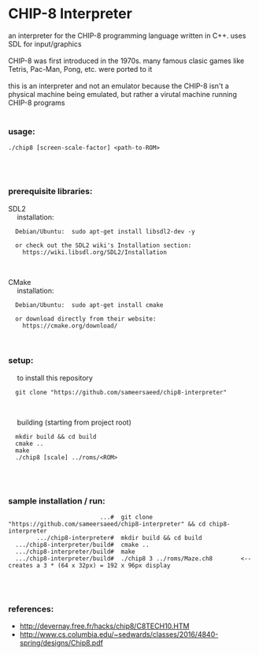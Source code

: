 # CHIP-8 Interpreter

an interpreter for the CHIP-8 programming language written in C++. uses SDL for input/graphics
<br><br>
CHIP-8 was first introduced in the 1970s. many famous clasic games like Tetris, Pac-Man, Pong, etc. were ported to it
<br><br>
this is an interpreter and not an emulator because the CHIP-8 isn't a physical machine being emulated, but rather a virutal machine running CHIP-8 programs
<br><br>



### **usage:**
```console
./chip8 [screen-scale-factor] <path-to-ROM>
```
<br><br>



### **prerequisite libraries:**

SDL2
<br>
&emsp; installation:
```console
  Debian/Ubuntu:  sudo apt-get install libsdl2-dev -y
  
  or check out the SDL2 wiki's Installation section:
    https://wiki.libsdl.org/SDL2/Installation        
```
<br>

CMake
<br>
&emsp; installation:
```console
  Debian/Ubuntu:  sudo apt-get install cmake
  
  or download directly from their website:
    https://cmake.org/download/
```
<br>

### **setup:**
&emsp; to install this repository 
```
  git clone "https://github.com/sameersaeed/chip8-interpreter"
```
<br>

&emsp; building (starting from project root)
```console
  mkdir build && cd build
  cmake ..
  make
  ./chip8 [scale] ../roms/<ROM>
```
<br><br>



### **sample installation / run:**
```console
                          ...#  git clone "https://github.com/sameersaeed/chip8-interpreter" && cd chip8-interpreter
        .../chip8-interpreter#  mkdir build && cd build
  .../chip8-interpreter/build#  cmake .. 
  .../chip8-interpreter/build#  make
  .../chip8-interpreter/build#  ./chip8 3 ../roms/Maze.ch8        <-- creates a 3 * (64 x 32px) = 192 x 96px display
```
<br><br>



### references:
 - http://devernay.free.fr/hacks/chip8/C8TECH10.HTM
 - http://www.cs.columbia.edu/~sedwards/classes/2016/4840-spring/designs/Chip8.pdf
